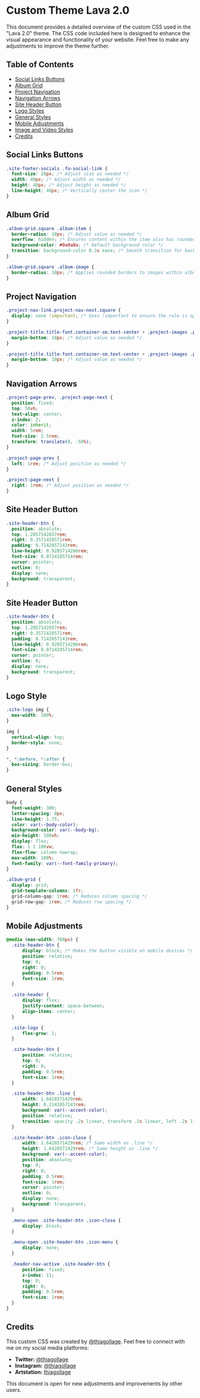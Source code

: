# Custom Theme Lava 2.0

This document provides a detailed overview of the custom CSS used in the "Lava 2.0" theme. The CSS code included here is designed to enhance the visual appearance and functionality of your website. Feel free to make any adjustments to improve the theme further.

## Table of Contents
- [Social Links Buttons](#social-links-buttons)
- [Album Grid](#album-grid)
- [Project Navigation](#project-navigation)
- [Navigation Arrows](#navigation-arrows)
- [Site Header Button](#site-header-button)
- [Logo Styles](#logo-styles)
- [General Styles](#general-styles)
- [Mobile Adjustments](#mobile-adjustments)
- [Image and Video Styles](#image-and-video-styles)
- [Credits](#credits)

## Social Links Buttons
```css
.site-footer-socials .fo-social-link {
  font-size: 20px; /* Adjust size as needed */
  width: 40px; /* Adjust width as needed */
  height: 40px; /* Adjust height as needed */
  line-height: 40px; /* Vertically center the icon */
}
```

## Album Grid
```css
.album-grid.square .album-item {
  border-radius: 10px; /* Adjust value as needed */
  overflow: hidden; /* Ensures content within the item also has rounded borders */
  background-color: #0a0a0a; /* Default background color */
  transition: background-color 0.3s ease; /* Smooth transition for background color */
}

.album-grid.square .album-image {
  border-radius: 10px; /* Applies rounded borders to images within album items */
}
```

## Project Navigation
```css
.project-nav-link.project-nav-next.square {
  display: none !important; /* Uses !important to ensure the rule is applied */
}

.project-title.title-font.container-sm.text-center + .project-images .project-assets-item {
  margin-bottom: 10px; /* Adjust value as needed */
}

.project-title.title-font.container-sm.text-center + .project-images .project-assets-item-inner {
  margin-bottom: 10px; /* Adjust value as needed */
}
```

## Navigation Arrows
```css
.project-page-prev, .project-page-next {
  position: fixed;
  top: 50vh;
  text-align: center;
  z-index: 2;
  color: inherit;
  width: 5rem;
  font-size: 2.5rem;
  transform: translate(0, -50%);
}

.project-page-prev {
  left: 1rem; /* Adjust position as needed */
}

.project-page-next {
  right: 1rem; /* Adjust position as needed */
}
```

## Site Header Button
```css
.site-header-btn {
  position: absolute;
  top: 1.2857142857rem;
  right: 0.3571428571rem;
  padding: 0.7142857143rem;
  line-height: 0.9285714286rem;
  font-size: 0.0714285714rem;
  cursor: pointer;
  outline: 0;
  display: none;
  background: transparent;
}
```

## Site Header Button
```css
.site-header-btn {
  position: absolute;
  top: 1.2857142857rem;
  right: 0.3571428571rem;
  padding: 0.7142857143rem;
  line-height: 0.9285714286rem;
  font-size: 0.0714285714rem;
  cursor: pointer;
  outline: 0;
  display: none;
  background: transparent;
}
```

## Logo Style
```css
.site-logo img {
  max-width: 100%;
}

img {
  vertical-align: top;
  border-style: none;
}

*, *:before, *:after {
  box-sizing: border-box;
}
```

## General Styles
```css
body {
  font-weight: 300;
  letter-spacing: 0px;
  line-height: 1.75;
  color: var(--body-color);
  background-color: var(--body-bg);
  min-height: 100vh;
  display: flex;
  flex: 1 1 100vw;
  flex-flow: column nowrap;
  max-width: 100%;
  font-family: var(--font-family-primary);
}

.album-grid {
  display: grid;
  grid-template-columns: 1fr;
  grid-column-gap: 1rem; /* Reduces column spacing */
  grid-row-gap: 1rem; /* Reduces row spacing */
}
```

## Mobile Adjustments
```css
@media (max-width: 768px) {
  .site-header-btn {
      display: block; /* Makes the button visible on mobile devices */
      position: relative;
      top: 0;
      right: 0;
      padding: 0.5rem;
      font-size: 1rem;
  }

  .site-header {
      display: flex;
      justify-content: space-between;
      align-items: center;
  }

  .site-logo {
      flex-grow: 1;
  }

  .site-header-btn {
      position: relative;
      top: 0;
      right: 0;
      padding: 0.5rem;
      font-size: 1rem;
  }

  .site-header-btn .line {
      width: 1.6428571429rem;
      height: 0.2142857143rem;
      background: var(--accent-color);
      position: relative;
      transition: opacity .2s linear, transform .2s linear, left .2s linear;
  }

  .site-header-btn .icon-close {
      width: 1.6428571429rem; /* Same width as .line */
      height: 1.6428571429rem; /* Same height as .line */
      background: var(--accent-color);
      position: absolute;
      top: 0;
      right: 0;
      padding: 0.5rem;
      font-size: 1rem;
      cursor: pointer;
      outline: 0;
      display: none;
      background: transparent;
  }

  .menu-open .site-header-btn .icon-close {
      display: block;
  }

  .menu-open .site-header-btn .icon-menu {
      display: none;
  }

  .header-nav-active .site-header-btn {
      position: fixed;
      z-index: 11;
      top: 0;
      right: 0;
      padding: 0.5rem;
      font-size: 1rem;
  }
}
```

## Credits

This custom CSS was created by [@thiagollage](https://thiagollage.art). Feel free to connect with me on my social media platforms:

- **Twitter:** [@thiagollage](https://twitter.com/thiagollage)
- **Instagram:** [@thiagollage](https://www.instagram.com/thiagollage)
- **Artstation:** [thiagollage](https://www.artstation.com/thiagollage)

This document is open for new adjustments and improvements by other users.